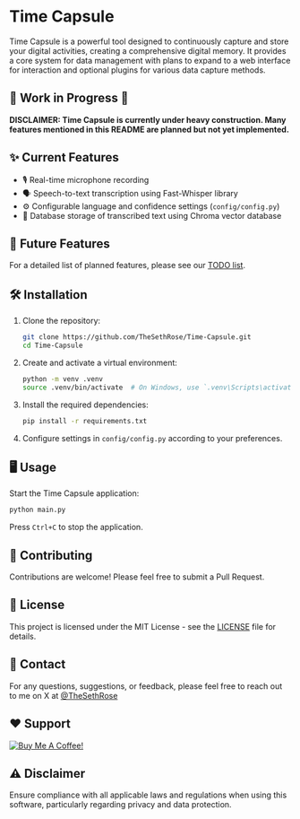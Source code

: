 # Time Capsule

Time Capsule is a powerful tool designed to continuously capture and store your digital activities, creating a comprehensive digital memory. It provides a core system for data management with plans to expand to a web interface for interaction and optional plugins for various data capture methods.

## 🚧 Work in Progress 🚧

**DISCLAIMER: Time Capsule is currently under heavy construction. Many features mentioned in this README are planned but not yet implemented.**

## ✨ Current Features

- 🎙️ Real-time microphone recording
- 🗣️ Speech-to-text transcription using Fast-Whisper library
- ⚙️ Configurable language and confidence settings (`config/config.py`)
- 💾 Database storage of transcribed text using Chroma vector database

## 🚀 Future Features

For a detailed list of planned features, please see our [TODO list](TODO.md).

## 🛠️ Installation

1. Clone the repository:

   ```bash
   git clone https://github.com/TheSethRose/Time-Capsule.git
   cd Time-Capsule
   ```

2. Create and activate a virtual environment:

   ```bash
   python -m venv .venv
   source .venv/bin/activate  # On Windows, use `.venv\Scripts\activate`
   ```

3. Install the required dependencies:

   ```bash
   pip install -r requirements.txt
   ```

4. Configure settings in `config/config.py` according to your preferences.

## 🖥️ Usage

Start the Time Capsule application:

```bash
python main.py
```

Press `Ctrl+C` to stop the application.

## 🤝 Contributing

Contributions are welcome! Please feel free to submit a Pull Request.

## 📄 License

This project is licensed under the MIT License - see the [LICENSE](LICENSE) file for details.

## 📧 Contact

For any questions, suggestions, or feedback, please feel free to reach out to me on X at [@TheSethRose](https://www.x.com/TheSethRose)

## ❤️ Support

<a href="https://www.buymeacoffee.com/TheSethRose" target="_blank"><img src="https://img.buymeacoffee.com/button-api/?text=Buy me a coffee!&emoji=&slug=TheSethRose&button_colour=000000&font_colour=ffffff&font_family=Cookie&outline_colour=ffffff&coffee_colour=FFDD00" alt="Buy Me A Coffee!"></a>

## ⚠️ Disclaimer

Ensure compliance with all applicable laws and regulations when using this software, particularly regarding privacy and data protection.
